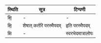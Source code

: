 | स्थिति | सूत्र | टिप्पणी |
| ----- | ------- | ------ |
| क्षि॒ | - | - |
| क्षि॒ | शेषात् कर्तरि परस्मैपदम् | इति परस्मैपदम् |
| क्षि | - | स्वरभेदमात्रालोपः |
